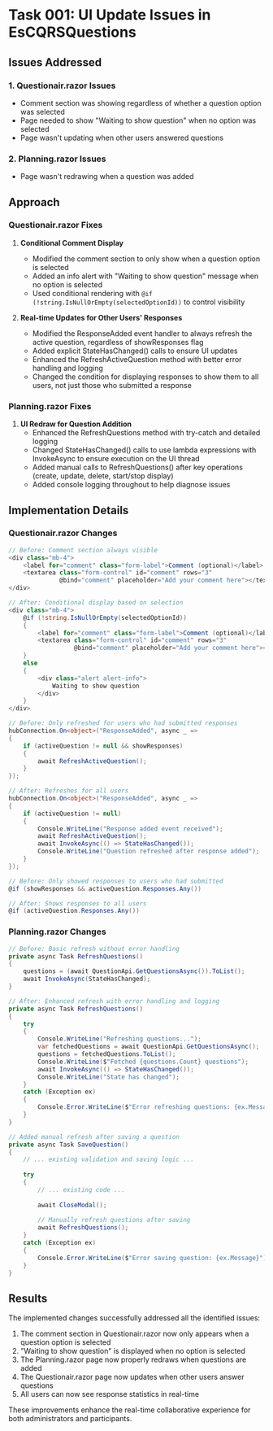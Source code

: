 # Task 001: UI Update Issues in EsCQRSQuestions

## Issues Addressed

### 1. Questionair.razor Issues
- Comment section was showing regardless of whether a question option was selected
- Page needed to show "Waiting to show question" when no option was selected
- Page wasn't updating when other users answered questions

### 2. Planning.razor Issues
- Page wasn't redrawing when a question was added

## Approach

### Questionair.razor Fixes

1. **Conditional Comment Display**
   - Modified the comment section to only show when a question option is selected
   - Added an info alert with "Waiting to show question" message when no option is selected
   - Used conditional rendering with `@if (!string.IsNullOrEmpty(selectedOptionId))` to control visibility

2. **Real-time Updates for Other Users' Responses**
   - Modified the ResponseAdded event handler to always refresh the active question, regardless of showResponses flag
   - Added explicit StateHasChanged() calls to ensure UI updates
   - Enhanced the RefreshActiveQuestion method with better error handling and logging
   - Changed the condition for displaying responses to show them to all users, not just those who submitted a response

### Planning.razor Fixes

1. **UI Redraw for Question Addition**
   - Enhanced the RefreshQuestions method with try-catch and detailed logging
   - Changed StateHasChanged() calls to use lambda expressions with InvokeAsync to ensure execution on the UI thread
   - Added manual calls to RefreshQuestions() after key operations (create, update, delete, start/stop display)
   - Added console logging throughout to help diagnose issues

## Implementation Details

### Questionair.razor Changes

```csharp
// Before: Comment section always visible
<div class="mb-4">
    <label for="comment" class="form-label">Comment (optional)</label>
    <textarea class="form-control" id="comment" rows="3" 
              @bind="comment" placeholder="Add your comment here"></textarea>
</div>

// After: Conditional display based on selection
<div class="mb-4">
    @if (!string.IsNullOrEmpty(selectedOptionId))
    {
        <label for="comment" class="form-label">Comment (optional)</label>
        <textarea class="form-control" id="comment" rows="3" 
                  @bind="comment" placeholder="Add your comment here"></textarea>
    }
    else
    {
        <div class="alert alert-info">
            Waiting to show question
        </div>
    }
</div>
```

```csharp
// Before: Only refreshed for users who had submitted responses
hubConnection.On<object>("ResponseAdded", async _ =>
{
    if (activeQuestion != null && showResponses)
    {
        await RefreshActiveQuestion();
    }
});

// After: Refreshes for all users
hubConnection.On<object>("ResponseAdded", async _ =>
{
    if (activeQuestion != null)
    {
        Console.WriteLine("Response added event received");
        await RefreshActiveQuestion();
        await InvokeAsync(() => StateHasChanged());
        Console.WriteLine("Question refreshed after response added");
    }
});
```

```csharp
// Before: Only showed responses to users who had submitted
@if (showResponses && activeQuestion.Responses.Any())

// After: Shows responses to all users
@if (activeQuestion.Responses.Any())
```

### Planning.razor Changes

```csharp
// Before: Basic refresh without error handling
private async Task RefreshQuestions()
{
    questions = (await QuestionApi.GetQuestionsAsync()).ToList();
    await InvokeAsync(StateHasChanged);
}

// After: Enhanced refresh with error handling and logging
private async Task RefreshQuestions()
{
    try
    {
        Console.WriteLine("Refreshing questions...");
        var fetchedQuestions = await QuestionApi.GetQuestionsAsync();
        questions = fetchedQuestions.ToList();
        Console.WriteLine($"Fetched {questions.Count} questions");
        await InvokeAsync(() => StateHasChanged());
        Console.WriteLine("State has changed");
    }
    catch (Exception ex)
    {
        Console.Error.WriteLine($"Error refreshing questions: {ex.Message}");
    }
}
```

```csharp
// Added manual refresh after saving a question
private async Task SaveQuestion()
{
    // ... existing validation and saving logic ...
    
    try
    {
        // ... existing code ...
        
        await CloseModal();
        
        // Manually refresh questions after saving
        await RefreshQuestions();
    }
    catch (Exception ex)
    {
        Console.Error.WriteLine($"Error saving question: {ex.Message}");
    }
}
```

## Results

The implemented changes successfully addressed all the identified issues:

1. The comment section in Questionair.razor now only appears when a question option is selected
2. "Waiting to show question" is displayed when no option is selected
3. The Planning.razor page now properly redraws when questions are added
4. The Questionair.razor page now updates when other users answer questions
5. All users can now see response statistics in real-time

These improvements enhance the real-time collaborative experience for both administrators and participants.
